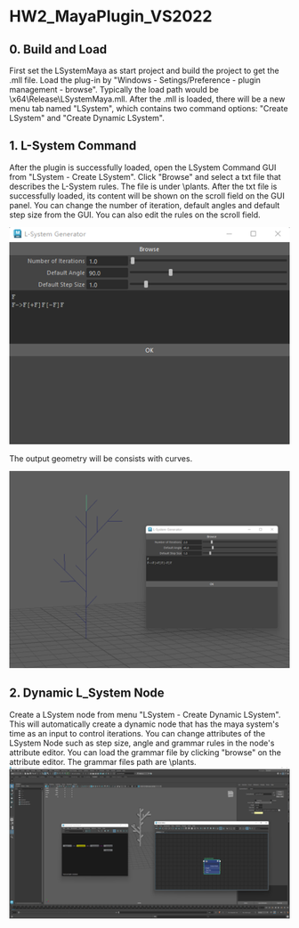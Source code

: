 # HW2_MayaPlugin_VS2022
## 0. Build and Load
First set the LSystemMaya as start project and build the project to get the .mll file.
Load the plug-in by "Windows - Setings/Preference - plugin management - browse".
Typically the load path would be \x64\Release\LSystemMaya.mll.
After the .mll is loaded, there will be a new menu tab named "LSystem", which contains two command options:
"Create LSystem" and "Create Dynamic LSystem".

## 1. L-System Command
After the plugin is successfully loaded, open the LSystem Command GUI from "LSystem - Create LSystem". Click "Browse"  and select a txt file that describes the L-System rules. The file is under \plants. After the txt file is successfully loaded, its content will be shown on the  scroll field on the GUI panel. You can change the number of iteration, default angles and default step size from the GUI. You can also edit the rules on the scroll field. 

![Command GUI](CmdGUI.png)

The output geometry will be consists with curves.

![Command result](cmdOutputResult.png)
## 2. Dynamic L_System Node
Create a LSystem node from menu "LSystem - Create Dynamic LSystem". This will automatically create a dynamic node that has the maya system's time as an input to control iterations. You can change attributes of the LSystem Node such as step size, angle and grammar rules in the node's attribute editor. You can load the grammar file by clicking "browse" on the attribute editor. The grammar files path are \plants.
![node](mayaView.png)

